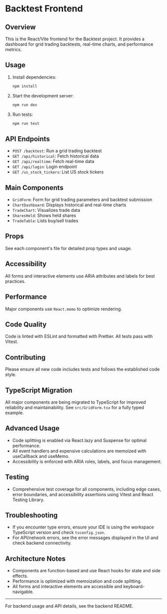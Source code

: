 # Backtest Frontend

## Overview
This is the React/Vite frontend for the Backtest project. It provides a dashboard for grid trading backtests, real-time charts, and performance metrics.

## Usage
1. Install dependencies:
	```sh
	npm install
	```
2. Start the development server:
	```sh
	npm run dev
	```
3. Run tests:
	```sh
	npm run test
	```

## API Endpoints
- `POST /backtest`: Run a grid trading backtest
- `GET /api/historical`: Fetch historical data
- `GET /api/realtime`: Fetch real-time data
- `GET /api/login`: Login endpoint
- `GET /us_stock_tickers`: List US stock tickers

## Main Components
- `GridForm`: Form for grid trading parameters and backtest submission
- `ChartDashboard`: Displays historical and real-time charts
- `TradeChart`: Visualizes trade data
- `SharesHeld`: Shows held shares
- `TradeTable`: Lists buy/sell trades

## Props
See each component's file for detailed prop types and usage.

## Accessibility
All forms and interactive elements use ARIA attributes and labels for best practices.

## Performance
Major components use `React.memo` to optimize rendering.

## Code Quality
Code is linted with ESLint and formatted with Prettier. All tests pass with Vitest.

## Contributing
Please ensure all new code includes tests and follows the established code style.

## TypeScript Migration
All major components are being migrated to TypeScript for improved reliability and maintainability. See `src/GridForm.tsx` for a fully typed example.

## Advanced Usage
- Code splitting is enabled via React.lazy and Suspense for optimal performance.
- All event handlers and expensive calculations are memoized with useCallback and useMemo.
- Accessibility is enforced with ARIA roles, labels, and focus management.

## Testing
- Comprehensive test coverage for all components, including edge cases, error boundaries, and accessibility assertions using Vitest and React Testing Library.

## Troubleshooting
- If you encounter type errors, ensure your IDE is using the workspace TypeScript version and check `tsconfig.json`.
- For API/network errors, see the error messages displayed in the UI and check backend connectivity.

## Architecture Notes
- Components are function-based and use React hooks for state and side effects.
- Performance is optimized with memoization and code splitting.
- All forms and interactive elements are accessible and keyboard-navigable.

---
For backend usage and API details, see the backend README.
